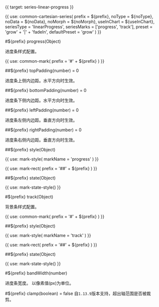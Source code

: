 {{ target: series-linear-progress }}

<!-- ILinearProgressSeriesSpec -->

{{ use: common-cartesian-series(
  prefix = ${prefix},
  noType = ${noType},
  noData = ${noData},
  noMorph = ${noMorph},
  useInChart = ${useInChart},
  seriesType = 'linearProgress',
  seriesMarks = ['progress', 'track'],
  preset = 'grow' + '|' + 'fadeIn',
  defaultPreset = 'grow'
) }}

#${prefix} progress(Object)

进度条样式配置。

{{ use: common-mark(
  prefix = '#' + ${prefix}
) }}

##${prefix} topPadding(number) = 0

进度条上侧内边距。水平方向时生效。

##${prefix} bottomPadding(number) = 0

进度条下侧内边距。水平方向时生效。

##${prefix} leftPadding(number) = 0

进度条左侧内边距。垂直方向时生效。

##${prefix} rightPadding(number) = 0

进度条右侧内边距。垂直方向时生效。

##${prefix} style(Object)

{{ use: mark-style(
  markName = 'progress'
) }}

{{ use: mark-rect(
  prefix = '##' + ${prefix}
) }}

##${prefix} state(Object)

{{ use: mark-state-style() }}

#${prefix} track(Object)

背景条样式配置。

{{ use: common-mark(
  prefix = '#' + ${prefix}
) }}

##${prefix} style(Object)

{{ use: mark-style(
  markName = 'track'
) }}

{{ use: mark-rect(
  prefix = '##' + ${prefix}
) }}

##${prefix} state(Object)

{{ use: mark-state-style() }}

#${prefix} bandWidth(number)

进度条宽度。
以像素值(px)为单位。

#${prefix} clamp(boolean) = false
自`1.13.9`版本支持，超出轴范围是否被裁剪。
